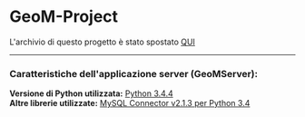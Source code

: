 # GeoM-Project
L'archivio di questo progetto è stato spostato <a href="https://drive.google.com/open?id=0B6BkIbrqE7vcVnNZQlhxcnlpUXM" target="_blank">QUI</a>

<hr>

### Caratteristiche dell'applicazione server (GeoMServer):
<b>Versione di Python utilizzata:</b> <a href="https://www.python.org/downloads/">Python 3.4.4</a><br>
<b>Altre librerie utilizzate:</b> <a href="http://dev.mysql.com/downloads/connector/python/">MySQL Connector v2.1.3 per Python 3.4</a>
